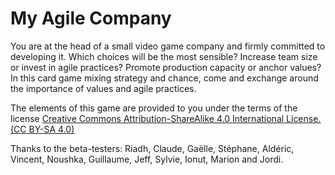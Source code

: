 # My Agile Company

You are at the head of a small video game company and firmly committed to developing it. Which choices will be the most sensible?
Increase team size or invest in agile practices?
Promote production capacity or anchor values?
In this card game mixing strategy and chance, come and exchange around the importance of values and agile practices.

The elements of this game are provided to you under the terms of the license [Creative Commons Attribution-ShareAlike 4.0 International License. (CC BY-SA 4.0)](https://creativecommons.org/licenses/by-sa/4.0/deed.en)

Thanks to the beta-testers: Riadh, Claude, Gaëlle, Stéphane, Aldéric, Vincent, Noushka, Guillaume, Jeff, Sylvie, Ionut, Marion and Jordi.
